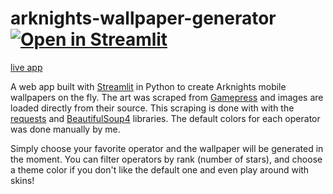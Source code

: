 # arknights-wallpaper-generator [![Open in Streamlit](https://static.streamlit.io/badges/streamlit_badge_black_white.svg)](https://share.streamlit.io/ze1598/arknights-wallpaper-generator/main)
[live app](https://share.streamlit.io/ze1598/arknights-wallpaper-generator/main)

A web app built with [Streamlit](https://www.streamlit.io/) in Python to create Arknights mobile wallpapers on the fly.
The art was scraped from [Gamepress](https://gamepress.gg/arknights/tools/interactive-operator-list) and images are loaded directly from their source. This scraping is done with with the [requests](https://pypi.org/project/requests/) and [BeautifulSoup4](https://pypi.org/project/beautifulsoup4/) libraries.
The default colors for each operator was done manually by me.

Simply choose your favorite operator and the wallpaper will be generated in the moment. You can filter operators by rank (number of stars), and choose a theme color if you don't like the default one and even play around with skins!